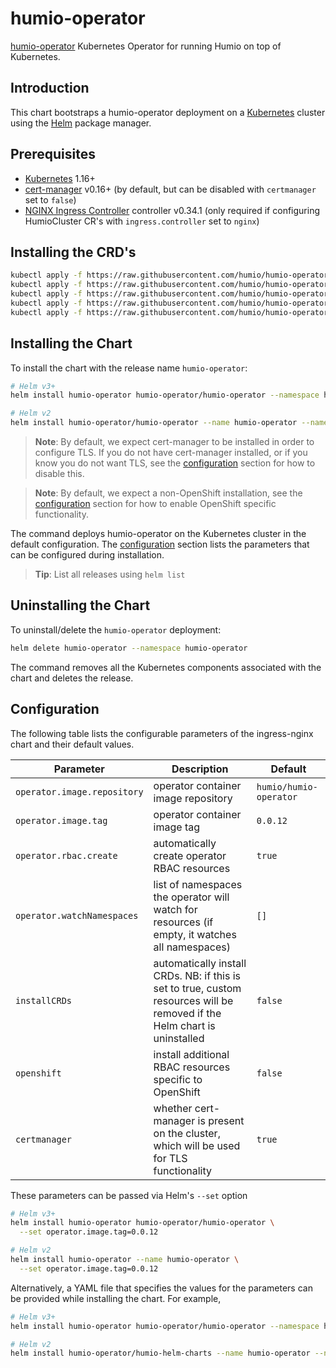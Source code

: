 # humio-operator

[humio-operator](https://github.com/humio/humio-operator) Kubernetes Operator for running Humio on top of Kubernetes.

## Introduction

This chart bootstraps a humio-operator deployment on a [Kubernetes](http://kubernetes.io) cluster using the [Helm](https://helm.sh) package manager.

## Prerequisites

- [Kubernetes](https://kubernetes.io) 1.16+
- [cert-manager](https://cert-manager.io) v0.16+ (by default, but can be disabled with `certmanager` set to `false`)
- [NGINX Ingress Controller](https://kubernetes.github.io/ingress-nginx) controller v0.34.1 (only required if configuring HumioCluster CR's with `ingress.controller` set to `nginx`)

## Installing the CRD's

```bash
kubectl apply -f https://raw.githubusercontent.com/humio/humio-operator/humio-operator-0.0.12/deploy/crds/core.humio.com_humioclusters_crd.yaml
kubectl apply -f https://raw.githubusercontent.com/humio/humio-operator/humio-operator-0.0.12/deploy/crds/core.humio.com_humioexternalclusters_crd.yaml
kubectl apply -f https://raw.githubusercontent.com/humio/humio-operator/humio-operator-0.0.12/deploy/crds/core.humio.com_humioingesttokens_crd.yaml
kubectl apply -f https://raw.githubusercontent.com/humio/humio-operator/humio-operator-0.0.12/deploy/crds/core.humio.com_humioparsers_crd.yaml
kubectl apply -f https://raw.githubusercontent.com/humio/humio-operator/humio-operator-0.0.12/deploy/crds/core.humio.com_humiorepositories_crd.yaml
```

## Installing the Chart

To install the chart with the release name `humio-operator`:

```bash
# Helm v3+
helm install humio-operator humio-operator/humio-operator --namespace humio-operator -f values.yaml

# Helm v2
helm install humio-operator/humio-operator --name humio-operator --namespace humio-operator -f values.yaml
```

> **Note**: By default, we expect cert-manager to be installed in order to configure TLS. If you do not have cert-manager installed, or if you know you do not want TLS, see the [configuration](#configuration) section for how to disable this.

> **Note**: By default, we expect a non-OpenShift installation, see the [configuration](#configuration) section for how to enable OpenShift specific functionality.

The command deploys humio-operator on the Kubernetes cluster in the default configuration. The [configuration](#configuration) section lists the parameters that can be configured during installation.

> **Tip**: List all releases using `helm list`

## Uninstalling the Chart

To uninstall/delete the `humio-operator` deployment:

```bash
helm delete humio-operator --namespace humio-operator
```

The command removes all the Kubernetes components associated with the chart and deletes the release.

## Configuration

The following table lists the configurable parameters of the ingress-nginx chart and their default values.

Parameter | Description | Default
--- | --- | ---
`operator.image.repository` | operator container image repository | `humio/humio-operator`
`operator.image.tag` | operator container image tag | `0.0.12`
`operator.rbac.create` | automatically create operator RBAC resources | `true`
`operator.watchNamespaces` | list of namespaces the operator will watch for resources (if empty, it watches all namespaces) | `[]`
`installCRDs` | automatically install CRDs. NB: if this is set to true, custom resources will be removed if the Helm chart is uninstalled | `false`
`openshift` | install additional RBAC resources specific to OpenShift | `false`
`certmanager` | whether cert-manager is present on the cluster, which will be used for TLS functionality | `true`

These parameters can be passed via Helm's `--set` option

```bash
# Helm v3+
helm install humio-operator humio-operator/humio-operator \
  --set operator.image.tag=0.0.12

# Helm v2
helm install humio-operator --name humio-operator \
  --set operator.image.tag=0.0.12
```

Alternatively, a YAML file that specifies the values for the parameters can be provided while installing the chart. For example,

```bash
# Helm v3+
helm install humio-operator humio-operator/humio-operator --namespace humio-operator -f values.yaml

# Helm v2
helm install humio-operator/humio-helm-charts --name humio-operator --namespace humio-operator -f values.yaml
```
